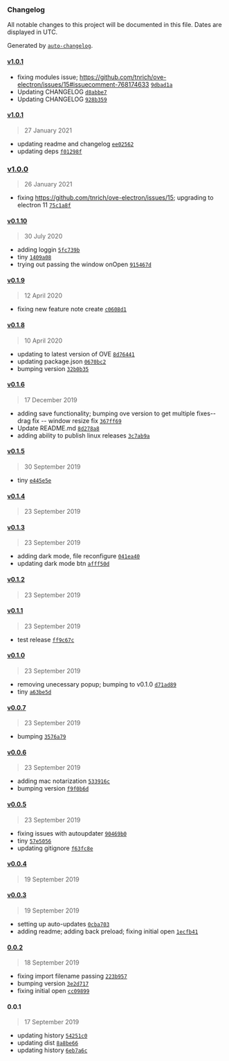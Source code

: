 ### Changelog

All notable changes to this project will be documented in this file. Dates are displayed in UTC.

Generated by [`auto-changelog`](https://github.com/CookPete/auto-changelog).

#### [v1.0.1](https://github.com/tnrich/ove-electron/compare/v1.0.1...v1.0.1)

- fixing modules issue; https://github.com/tnrich/ove-electron/issues/15#issuecomment-768174633 [`9dbad1a`](https://github.com/tnrich/ove-electron/commit/9dbad1a96c94317275136c8e4fe3975baae7b054)
- Updating CHANGELOG [`d8abbe7`](https://github.com/tnrich/ove-electron/commit/d8abbe766ccd8244db09c34e5751098344131863)
- Updating CHANGELOG [`928b359`](https://github.com/tnrich/ove-electron/commit/928b35992967a386de37279da4723d4dd4bbd010)

#### [v1.0.1](https://github.com/tnrich/ove-electron/compare/v1.0.0...v1.0.1)

> 27 January 2021

- updating readme and changelog [`ee02562`](https://github.com/tnrich/ove-electron/commit/ee02562b2ee5951bc39c2e2379881145b156a2aa)
- updating deps [`f01298f`](https://github.com/tnrich/ove-electron/commit/f01298f41ef0fb8e9741f2e3deead504c98e2474)

### [v1.0.0](https://github.com/tnrich/ove-electron/compare/v0.1.10...v1.0.0)

> 26 January 2021

- fixing https://github.com/tnrich/ove-electron/issues/15; upgrading to electron 11 [`75c1a8f`](https://github.com/tnrich/ove-electron/commit/75c1a8fa95e1363e76fdce7a088167c2aaa28d39)

#### [v0.1.10](https://github.com/tnrich/ove-electron/compare/v0.1.9...v0.1.10)

> 30 July 2020

- adding loggin [`5fc739b`](https://github.com/tnrich/ove-electron/commit/5fc739b757c7a66542a53e7244246c9f8a28519b)
- tiny [`1409a08`](https://github.com/tnrich/ove-electron/commit/1409a086dfe14ce066c9ff23f32f34e975668087)
- trying out passing the window onOpen [`915467d`](https://github.com/tnrich/ove-electron/commit/915467dc4770eda0a2780de2cc76cbe96ce1d518)

#### [v0.1.9](https://github.com/tnrich/ove-electron/compare/v0.1.8...v0.1.9)

> 12 April 2020

- fixing new feature note create [`c0608d1`](https://github.com/tnrich/ove-electron/commit/c0608d12b05b2ef3720640b28ccfd33aded89719)

#### [v0.1.8](https://github.com/tnrich/ove-electron/compare/v0.1.6...v0.1.8)

> 10 April 2020

- updating to latest version of OVE [`8d76441`](https://github.com/tnrich/ove-electron/commit/8d76441d60c4529bfc32aea4c00cd30af1ebcd76)
- updating package.json [`0670bc2`](https://github.com/tnrich/ove-electron/commit/0670bc2407cd931c260dd65e2d3d162d5ffcbb67)
- bumping version [`32b0b35`](https://github.com/tnrich/ove-electron/commit/32b0b35039e0a47d538ce02b93f954f0d5316cc4)

#### [v0.1.6](https://github.com/tnrich/ove-electron/compare/v0.1.5...v0.1.6)

> 17 December 2019

- adding save functionality; bumping ove version to get multiple fixes-- drag fix -- window resize fix [`367ff69`](https://github.com/tnrich/ove-electron/commit/367ff69cc2cd664215f5f3d846b7eb85ee83e01e)
- Update README.md [`8d278a8`](https://github.com/tnrich/ove-electron/commit/8d278a8845e5e589d22e10d69bf83822c905c2e9)
- adding ability to publish linux releases [`3c7ab9a`](https://github.com/tnrich/ove-electron/commit/3c7ab9ab711b70785ec7ebd93825ed77fb9cffa8)

#### [v0.1.5](https://github.com/tnrich/ove-electron/compare/v0.1.4...v0.1.5)

> 30 September 2019

- tiny [`e445e5e`](https://github.com/tnrich/ove-electron/commit/e445e5ee30a3a0b7b09c590e8c047f9fe31f775c)

#### [v0.1.4](https://github.com/tnrich/ove-electron/compare/v0.1.3...v0.1.4)

> 23 September 2019

#### [v0.1.3](https://github.com/tnrich/ove-electron/compare/v0.1.2...v0.1.3)

> 23 September 2019

- adding dark mode, file reconfigure [`041ea40`](https://github.com/tnrich/ove-electron/commit/041ea40c10fd7c597ea7570b13890da030891489)
- updating dark mode btn [`afff50d`](https://github.com/tnrich/ove-electron/commit/afff50d852fd22ce26587f6fcb7c205be6a03c7f)

#### [v0.1.2](https://github.com/tnrich/ove-electron/compare/v0.1.1...v0.1.2)

> 23 September 2019

#### [v0.1.1](https://github.com/tnrich/ove-electron/compare/v0.1.0...v0.1.1)

> 23 September 2019

- test release [`ff9c67c`](https://github.com/tnrich/ove-electron/commit/ff9c67c250185842e60827d79ef9e0b1a52cb5dd)

#### [v0.1.0](https://github.com/tnrich/ove-electron/compare/v0.0.7...v0.1.0)

> 23 September 2019

- removing unecessary popup; bumping to v0.1.0 [`d71ad89`](https://github.com/tnrich/ove-electron/commit/d71ad89773493b00fcc481d65cea84597ee2a477)
- tiny [`a63be5d`](https://github.com/tnrich/ove-electron/commit/a63be5d7143b229aae9c1a0817ce5fc6132f9d62)

#### [v0.0.7](https://github.com/tnrich/ove-electron/compare/v0.0.6...v0.0.7)

> 23 September 2019

- bumping [`3576a79`](https://github.com/tnrich/ove-electron/commit/3576a791231fafcbafd3bbebc4b1442d3b52e5a3)

#### [v0.0.6](https://github.com/tnrich/ove-electron/compare/v0.0.5...v0.0.6)

> 23 September 2019

- adding mac notarization [`533916c`](https://github.com/tnrich/ove-electron/commit/533916c18084da34a95d94f7635f9a0f9cfdf481)
- bumping version [`f9f0b6d`](https://github.com/tnrich/ove-electron/commit/f9f0b6d2fa98255f02170989415f9157d5d903a6)

#### [v0.0.5](https://github.com/tnrich/ove-electron/compare/v0.0.4...v0.0.5)

> 23 September 2019

- fixing issues with autoupdater [`90469b0`](https://github.com/tnrich/ove-electron/commit/90469b0a1f61df893883f540b97735a33483f0cb)
- tiny [`57e5056`](https://github.com/tnrich/ove-electron/commit/57e50562bd827138ce25574288b85e51412df629)
- updating gitignore [`f63fc8e`](https://github.com/tnrich/ove-electron/commit/f63fc8ef91983843a22aa31b7e6fb481046ec1f1)

#### [v0.0.4](https://github.com/tnrich/ove-electron/compare/v0.0.3...v0.0.4)

> 19 September 2019

#### [v0.0.3](https://github.com/tnrich/ove-electron/compare/0.0.2...v0.0.3)

> 19 September 2019

- setting up auto-updates [`0cba703`](https://github.com/tnrich/ove-electron/commit/0cba703d608b3d2827f1021c6ff885a61a633427)
- adding readme; adding back preload; fixing initial open [`1ecfb41`](https://github.com/tnrich/ove-electron/commit/1ecfb4195feb4e69b36e42b0c994ad51c25bb507)

#### [0.0.2](https://github.com/tnrich/ove-electron/compare/0.0.1...0.0.2)

> 18 September 2019

- fixing import filename passing [`223b957`](https://github.com/tnrich/ove-electron/commit/223b957eaa9adad63693c739c978ddd857ff0376)
- bumping version [`3e2d717`](https://github.com/tnrich/ove-electron/commit/3e2d7172c84ad87dc89196a8c48b97b73611ce71)
- fixing initial open [`cc09899`](https://github.com/tnrich/ove-electron/commit/cc09899928a0f40ea980b4516a362f5466b06c0a)

#### 0.0.1

> 17 September 2019

- updating history [`54251c0`](https://github.com/tnrich/ove-electron/commit/54251c087b6852a576af49806a902880f10dfea0)
- updating dist [`8a8be66`](https://github.com/tnrich/ove-electron/commit/8a8be66a8a6e0df701647dac4f1cb2a187994ffb)
- updating history [`6eb7a6c`](https://github.com/tnrich/ove-electron/commit/6eb7a6c550ff7c8092a794019a49ad2a8ada6792)
